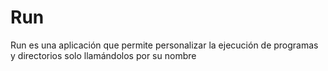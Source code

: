# Run
Run es una aplicación  que permite personalizar la ejecución de programas y directorios solo llamándolos por su nombre
